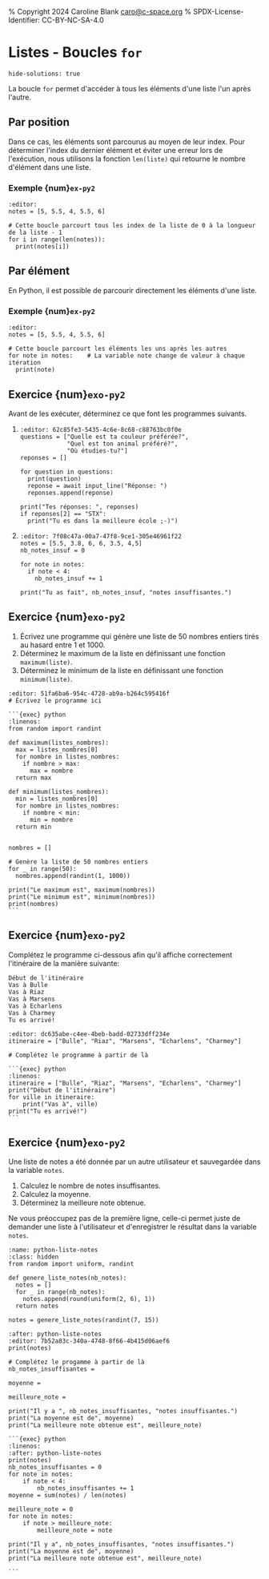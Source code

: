 % Copyright 2024 Caroline Blank <caro@c-space.org>
% SPDX-License-Identifier: CC-BY-NC-SA-4.0

# Listes - Boucles `for`

```{metadata}
hide-solutions: true
```

La boucle `for` permet d'accéder à tous les éléments d'une liste l'un après
l'autre.

## Par position

Dans ce cas, les éléments sont parcourus au moyen de leur index. Pour déterminer
l'index du dernier élément et éviter une erreur lors de l'exécution, nous
utilisons la fonction `len(liste)` qui retourne le nombre d'élément dans une
liste.

### Exemple {num}`ex-py2`

```{exec} python
:editor:
notes = [5, 5.5, 4, 5.5, 6]

# Cette boucle parcourt tous les index de la liste de 0 à la longueur de la liste - 1
for i in range(len(notes)):
  print(notes[i])
```

## Par élément

En Python, il est possible de parcourir directement les éléments d'une liste.

### Exemple {num}`ex-py2`

```{exec} python
:editor:
notes = [5, 5.5, 4, 5.5, 6]

# Cette boucle parcourt les éléments les uns après les autres
for note in notes:    # La variable note change de valeur à chaque itération
  print(note)
```

## Exercice {num}`exo-py2`

Avant de les exécuter, déterminez ce que font les programmes suivants.

1.  ```{exec} python
    :editor: 62c85fe3-5435-4c6e-8c68-c88763bc0f0e
    questions = ["Quelle est ta couleur préférée?",
                 "Quel est ton animal préféré?",
                 "Où étudies-tu?"]
    reponses = []

    for question in questions:
      print(question)
      reponse = await input_line("Réponse: ")
      reponses.append(reponse)

    print("Tes réponses: ", reponses)
    if reponses[2] == "STX":
      print("Tu es dans la meilleure école ;-)")
    ```

2.  ```{exec} python
    :editor: 7f08c47a-00a7-47f8-9ce1-305e46961f22
    notes = [5.5, 3.8, 6, 6, 3.5, 4,5]
    nb_notes_insuf = 0

    for note in notes:
      if note < 4:
        nb_notes_insuf += 1

    print("Tu as fait", nb_notes_insuf, "notes insuffisantes.")
    ```

## Exercice {num}`exo-py2`

1. Écrivez une programme qui génère une liste de 50 nombres entiers tirés au
hasard entre 1 et 1000.
2. Déterminez le maximum de la liste en définissant une fonction
`maximum(liste)`.
3. Déterminez le minimum de la liste en définissant une fonction
`minimum(liste)`.

```{exec} python
:editor: 51fa6ba6-954c-4728-ab9a-b264c595416f
# Écrivez le programme ici
```

````{solution}
```{exec} python
:linenos:
from random import randint

def maximum(listes_nombres):
  max = listes_nombres[0]
  for nombre in listes_nombres:
    if nombre > max:
      max = nombre
  return max

def minimum(listes_nombres):
  min = listes_nombres[0]
  for nombre in listes_nombres:
    if nombre < min:
      min = nombre
  return min


nombres = []

# Genère la liste de 50 nombres entiers
for _ in range(50):
  nombres.append(randint(1, 1000))

print("Le maximum est", maximum(nombres))
print("Le minimum est", minimum(nombres))
print(nombres)
```
````

## Exercice {num}`exo-py2`

Complétez le programme ci-dessous afin qu'il affiche correctement l'itinéraire
de la manière suivante:

```{code-block} text
Début de l'itinéraire
Vas à Bulle
Vas à Riaz
Vas à Marsens
Vas à Echarlens
Vas à Charmey
Tu es arrivé!
```

```{exec} python
:editor: dc635abe-c4ee-4beb-badd-02733dff234e
itineraire = ["Bulle", "Riaz", "Marsens", "Echarlens", "Charmey"]

# Complétez le programme à partir de là
```

````{solution}
```{exec} python
:linenos:
itineraire = ["Bulle", "Riaz", "Marsens", "Echarlens", "Charmey"]
print("Début de l'itinéraire")
for ville in itineraire:
    print("Vas à", ville)
print("Tu es arrivé!")
```
````

## Exercice {num}`exo-py2`

Une liste de notes a été donnée par un autre utilisateur et sauvegardée dans la
variable `notes`.

1. Calculez le nombre de notes insuffisantes.
2. Calculez la moyenne.
3. Déterminez la meilleure note obtenue.

Ne vous préoccupez pas de la première ligne, celle-ci permet juste de demander
une liste à l'utilisateur et d'enregistrer le résultat dans la variable `notes`.

```{exec} python
:name: python-liste-notes
:class: hidden
from random import uniform, randint

def genere_liste_notes(nb_notes):
  notes = []
  for _ in range(nb_notes):
    notes.append(round(uniform(2, 6), 1))
  return notes

notes = genere_liste_notes(randint(7, 15))
```

```{exec} python
:after: python-liste-notes
:editor: 7b52a83c-340a-4748-8f66-4b415d06aef6
print(notes)

# Complétez le progamme à partir de là
nb_notes_insuffisantes =

moyenne =

meilleure_note =

print("Il y a ", nb_notes_insuffisantes, "notes insuffisantes.")
print("La moyenne est de", moyenne)
print("La meilleure note obtenue est", meilleure_note)
```

````{solution}
```{exec} python
:linenos:
:after: python-liste-notes
print(notes)
nb_notes_insuffisantes = 0
for note in notes:
    if note < 4:
        nb_notes_insuffisantes += 1
moyenne = sum(notes) / len(notes)

meilleure_note = 0
for note in notes:
    if note > meilleure_note:
        meilleure_note = note

print("Il y a", nb_notes_insuffisantes, "notes insuffisantes.")
print("La moyenne est de", moyenne)
print("La meilleure note obtenue est", meilleure_note)

```
````
